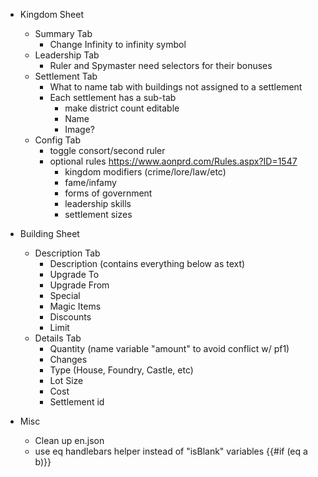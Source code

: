 - Kingdom Sheet
  - Summary Tab
    - Change Infinity to infinity symbol
  - Leadership Tab
    - Ruler and Spymaster need selectors for their bonuses
  - Settlement Tab
    - What to name tab with buildings not assigned to a settlement
    - Each settlement has a sub-tab
      - make district count editable
      - Name
      - Image?
  - Config Tab
    - toggle consort/second ruler
    - optional rules https://www.aonprd.com/Rules.aspx?ID=1547
      - kingdom modifiers (crime/lore/law/etc)
      - fame/infamy
      - forms of government
      - leadership skills
      - settlement sizes

- Building Sheet
  - Description Tab
    - Description (contains everything below as text)
    - Upgrade To
    - Upgrade From
    - Special
    - Magic Items
    - Discounts
    - Limit
  - Details Tab
    - Quantity (name variable "amount" to avoid conflict w/ pf1)
    - Changes
    - Type (House, Foundry, Castle, etc)
    - Lot Size
    - Cost
    - Settlement id

- Misc
  - Clean up en.json
  - use eq handlebars helper instead of "isBlank" variables {{#if (eq a b)}}
